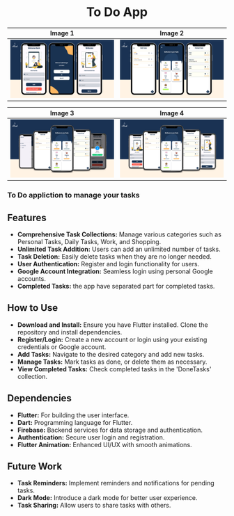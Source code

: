 <h1 align="center">To Do App</h1>



| Image 1 | Image 2 |
|---------|---------|
| ![Image 1](./appPhotos/ToDo2.png) | ![Image 2](./appPhotos/ToDo3.png) |

| Image 3 | Image 4 |
|---------|---------|
| ![Image 1](./appPhotos/ToDo4.png) | ![Image 2](./appPhotos/ToDo6.png) |



 ### To Do appliction to manage your tasks

## Features
- **Comprehensive Task Collections:** Manage various categories such as Personal Tasks, Daily Tasks, Work, and Shopping.
- **Unlimited Task Addition:** Users can add an unlimited number of tasks.
- **Task Deletion:** Easily delete tasks when they are no longer needed.
- **User Authentication:** Register and login functionality for users.
- **Google Account Integration:** Seamless login using personal Google accounts.
- **Completed Tasks:** the app have separated part for completed tasks.
  
## How to Use
- **Download and Install:** Ensure you have Flutter installed. Clone the repository and install dependencies.
- **Register/Login:** Create a new account or login using your existing credentials or Google account.
- **Add Tasks:** Navigate to the desired category and add new tasks.
- **Manage Tasks:** Mark tasks as done, or delete them as necessary.
- **View Completed Tasks:** Check completed tasks in the 'DoneTasks' collection.
  

## Dependencies
- **Flutter:** For building the user interface.
- **Dart:** Programming language for Flutter.
- **Firebase:** Backend services for data storage and authentication.
- **Authentication:** Secure user login and registration.
- **Flutter Animation:** Enhanced UI/UX with smooth animations.

## Future Work
- **Task Reminders:** Implement reminders and notifications for pending tasks.
- **Dark Mode:** Introduce a dark mode for better user experience.
- **Task Sharing:** Allow users to share tasks with others.
